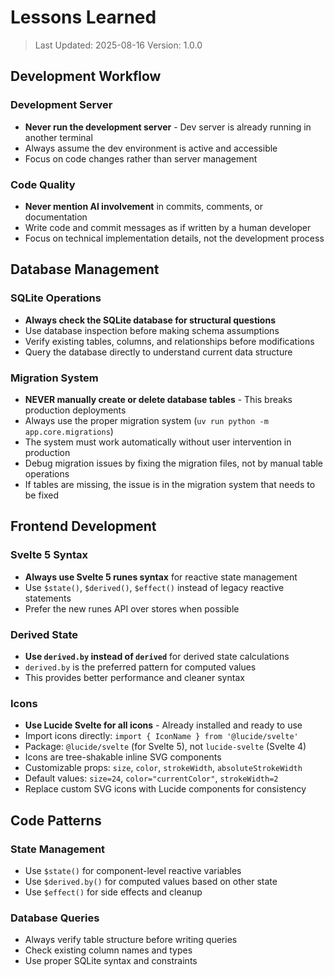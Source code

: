 # Lessons Learned

> Last Updated: 2025-08-16
> Version: 1.0.0

## Development Workflow

### Development Server
- **Never run the development server** - Dev server is already running in another terminal
- Always assume the dev environment is active and accessible
- Focus on code changes rather than server management

### Code Quality
- **Never mention AI involvement** in commits, comments, or documentation
- Write code and commit messages as if written by a human developer
- Focus on technical implementation details, not the development process

## Database Management

### SQLite Operations
- **Always check the SQLite database for structural questions**
- Use database inspection before making schema assumptions
- Verify existing tables, columns, and relationships before modifications
- Query the database directly to understand current data structure

### Migration System
- **NEVER manually create or delete database tables** - This breaks production deployments
- Always use the proper migration system (`uv run python -m app.core.migrations`) 
- The system must work automatically without user intervention in production
- Debug migration issues by fixing the migration files, not by manual table operations
- If tables are missing, the issue is in the migration system that needs to be fixed

## Frontend Development

### Svelte 5 Syntax
- **Always use Svelte 5 runes syntax** for reactive state management
- Use `$state()`, `$derived()`, `$effect()` instead of legacy reactive statements
- Prefer the new runes API over stores when possible

### Derived State
- **Use `derived.by` instead of `derived`** for derived state calculations
- `derived.by` is the preferred pattern for computed values
- This provides better performance and cleaner syntax

### Icons
- **Use Lucide Svelte for all icons** - Already installed and ready to use
- Import icons directly: `import { IconName } from '@lucide/svelte'`
- Package: `@lucide/svelte` (for Svelte 5), not `lucide-svelte` (Svelte 4)
- Icons are tree-shakable inline SVG components
- Customizable props: `size`, `color`, `strokeWidth`, `absoluteStrokeWidth`
- Default values: `size=24`, `color="currentColor"`, `strokeWidth=2`
- Replace custom SVG icons with Lucide components for consistency

## Code Patterns

### State Management
- Use `$state()` for component-level reactive variables
- Use `$derived.by()` for computed values based on other state
- Use `$effect()` for side effects and cleanup

### Database Queries
- Always verify table structure before writing queries
- Check existing column names and types
- Use proper SQLite syntax and constraints